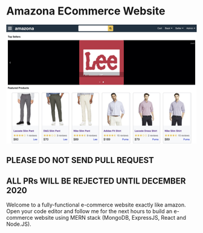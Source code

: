 # Amazona ECommerce Website
![amazona](/template/images/amazona.jpg)

## PLEASE DO NOT SEND PULL REQUEST
## ALL PRs WILL BE REJECTED UNTIL DECEMBER 2020



Welcome to a fully-functional e-commerce website exactly like amazon. Open your code editor and follow me for the next hours to build an e-commerce website using MERN stack (MongoDB, ExpressJS, React and Node.JS).




